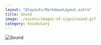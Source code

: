 ```yaml
---
layout: "@layouts/MarkdownLayout.astro"
title: Sound
image: ./assets/images-of-signs/sound.gif
category: Vocabulary
---
```


![Sound](@signs/sound.gif)
